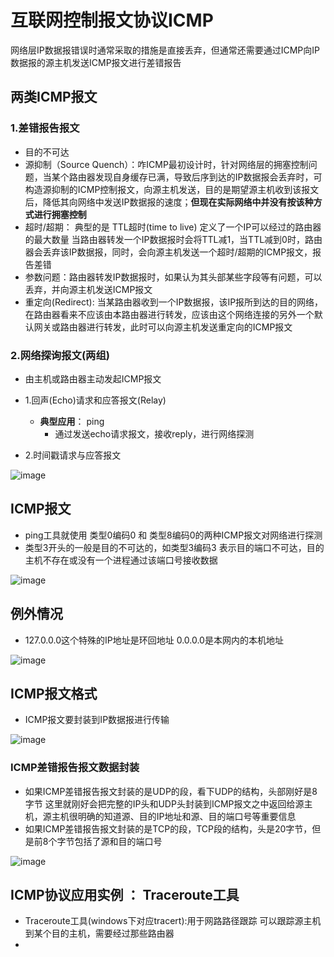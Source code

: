 # 互联网控制报文协议ICMP


网络层IP数据报错误时通常采取的措施是直接丢弃，但通常还需要通过ICMP向IP数据报的源主机发送ICMP报文进行差错报告

## 两类ICMP报文

### 1.差错报告报文
* 目的不可达
* 源抑制（Source Quench）：咋ICMP最初设计时，针对网络层的拥塞控制问题，当某个路由器发现自身缓存已满，导致后序到达的IP数据报会丢弃时，可构造源抑制的ICMP控制报文，向源主机发送，目的是期望源主机收到该报文后，降低其向网络中发送IP数据报的速度；**但现在实际网络中并没有按该种方式进行拥塞控制**
* 超时/超期： 典型的是 TTL超时(time to live) 定义了一个IP可以经过的路由器的最大数量  当路由器转发一个IP数据报时会将TTL减1，当TTL减到0时，路由器会丢弃该IP数据报，同时，会向源主机发送一个超时/超期的ICMP报文，报告差错
* 参数问题：路由器转发IP数据报时，如果认为其头部某些字段等有问题，可以丢弃，并向源主机发送ICMP报文
* 重定向(Redirect):  当某路由器收到一个IP数据报，该IP报所到达的目的网络，在路由器看来不应该由本路由器进行转发，应该由这个网络连接的另外一个默认网关或路由器进行转发，此时可以向源主机发送重定向的ICMP报文

### 2.网络探询报文(两组)

* 由主机或路由器主动发起ICMP报文

* 1.回声(Echo)请求和应答报文(Relay)   
    * **典型应用**： ping   
        * 通过发送echo请求报文，接收reply，进行网络探测
* 2.时间戳请求与应答报文  

![image](https://user-images.githubusercontent.com/58176267/170211192-e61e828b-48f8-498b-b509-b714c4a3a4a2.png)


## ICMP报文  

* ping工具就使用 类型0编码0 和 类型8编码0的两种ICMP报文对网络进行探测  
* 类型3开头的一般是目的不可达的，如类型3编码3  表示目的端口不可达，目的主机不存在或没有一个进程通过该端口号接收数据  

![image](https://user-images.githubusercontent.com/58176267/170211376-d45ab129-55d3-4b12-a3b5-378508e1ce80.png)


## 例外情况  



* 127.0.0.0这个特殊的IP地址是环回地址  0.0.0.0是本网内的本机地址  

![image](https://user-images.githubusercontent.com/58176267/170212687-afe09315-dd4e-45b1-834d-694dc5b09f48.png)

## ICMP报文格式  

* ICMP报文要封装到IP数据报进行传输  

![image](https://user-images.githubusercontent.com/58176267/170212961-8bd268a5-df23-46b6-af94-77ba5d6aa317.png)

### ICMP差错报告报文数据封装  

* 如果ICMP差错报告报文封装的是UDP的段，看下UDP的结构，头部刚好是8字节  这里就刚好会把完整的IP头和UDP头封装到ICMP报文之中返回给源主机，源主机很明确的知道源、目的IP地址和源、目的端口号等重要信息
* 如果ICMP差错报告报文封装的是TCP的段，TCP段的结构，头是20字节，但是前8个字节包括了源和目的端口号  

![image](https://user-images.githubusercontent.com/58176267/170215223-006c196e-8cc9-4957-bdc6-dbe37fab2b1c.png)

## ICMP协议应用实例 ： Traceroute工具  

* Traceroute工具(windows下对应tracert):用于网路路径跟踪  可以跟踪源主机到某个目的主机，需要经过那些路由器
* 










